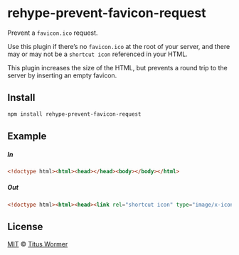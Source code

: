 <!--This file is generated by `build-packages.js`-->

# rehype-prevent-favicon-request

Prevent a `favicon.ico` request.

Use this plugin if there’s no `favicon.ico` at the root
of your server, and there may or may not be a `shortcut icon`
referenced in your HTML.

This plugin increases the size of the HTML, but prevents
a round trip to the server by inserting an empty favicon.

## Install

```sh
npm install rehype-prevent-favicon-request
```

## Example

##### In

```html
<!doctype html><html><head></head><body></body></html>
```

##### Out

```html
<!doctype html><html><head><link rel="shortcut icon" type="image/x-icon" href="data:image/x-icon;,"></head><body></body></html>
```

## License

[MIT](https://github.com/rehypejs/rehype-minify/blob/master/license) © [Titus Wormer](https://wooorm.com)
